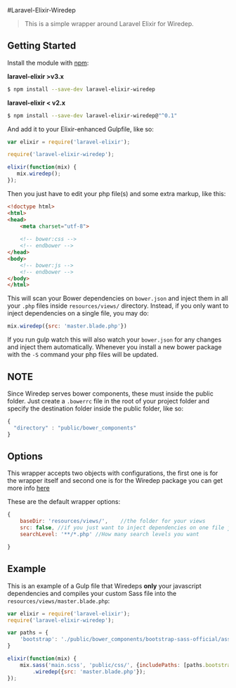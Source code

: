 #Laravel-Elixir-Wiredep
>This is a simple wrapper around Laravel Elixir for Wiredep. 

## Getting Started
Install the module with [npm](https://npmjs.org):

**laravel-elixir >v3.x**
```bash
$ npm install --save-dev laravel-elixir-wiredep
```

**laravel-elixir < v2.x**
```bash
$ npm install --save-dev laravel-elixir-wiredep@"^0.1"
```


And add it to your Elixir-enhanced Gulpfile, like so:

```javascript
var elixir = require('laravel-elixir');

require('laravel-elixir-wiredep');

elixir(function(mix) {
   mix.wiredep();
});
```

Then you just have to edit your php file(s) and some extra markup, like this:

```html
<!doctype html>
<html>
<head>
	<meta charset="utf-8">
	
	<!-- bower:css -->
	<!-- endbower -->
</head>
<body>
	<!-- bower:js -->
	<!-- endbower -->
</body>
</html>
```

This will scan your Bower dependencies on `bower.json` and inject them in all your `.php` files inside `resources/views/` directory. Instead, if you only want to inject dependencies on a single file, you may do:

```javascript
mix.wiredep({src: 'master.blade.php'})
```

If you run gulp watch this will also watch your `bower.json` for any changes and inject them automatically.
Whenever you install a new bower package with the `-S` command your php files will be updated.



## NOTE
Since Wiredep serves bower components, these must inside the public folder.
Just create a `.bowerrc` file in the root of your project folder and specify the destination folder inside the public folder, like so:
```javascript
{
  "directory" : "public/bower_components"
}
```

## Options
This wrapper accepts two objects with configurations, the first one is for the wrapper itself and second one is for the Wiredep package you can get more info [here](https://github.com/taptapship/wiredep#configuration)

These are the default wrapper options:
```javascript
{
	baseDir: 'resources/views/',	//the folder for your views
	src: false,	//if you just want to inject dependencies on one file just specify it's source, relative to baseDir
	searchLevel: '**/*.php'	//How many search levels you want

}
```

## Example
This is an example of a Gulp file that Wiredeps **only** your javascript dependencies and compiles your custom Sass file into the `resources/views/master.blade.php`:
```javascript
var elixir = require('laravel-elixir');
require('laravel-elixir-wiredep');

var paths = {
    'bootstrap': './public/bower_components/bootstrap-sass-official/assets/'
}

elixir(function(mix) {
    mix.sass('main.scss', 'public/css/', {includePaths: [paths.bootstrap + 'stylesheets/']})
        .wiredep({src: 'master.blade.php'});
});
```
